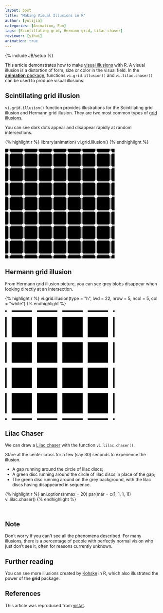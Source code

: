 ```yaml
---
layout: post
title: "Making Visual Illusions in R"
author: [yulijia]
categories: [Animation, Fun]
tags: [Scintillating grid, Hermann grid, Lilac chaser]
reviewer: [yihui]
animation: true
---
```

{% include JB/setup %}

This article demonstrates how to make [visual
illusions](http://en.wikipedia.org/wiki/Optical_illusion) with R. A visual illusion is a distortion
of form, size or color in the visual field. In the [**animation**
package](http://yihui.name/animation), functions `vi.grid.illusion()` and `vi.lilac.chaser()` can
be used to produce visual illusions.

## Scintillating grid illusion

`vi.grid.illusion()` function provides illustrations for the Scintillating grid illusion and
Hermann grid illusion. They are two most common types of [grid
illusions](http://en.wikipedia.org/wiki/Grid_illusion).

You can see dark dots appear and disappear rapidly at random intersections.


{% highlight r %}
library(animation)
vi.grid.illusion()
{% endhighlight %}

![plot of chunk scintillating-grid-illusion](/figures/2013-03-26-make-visual-illusions-in-r/scintillating-grid-illusion.png) 


## Hermann grid illusion

From Hermann grid illusion picture, you can see grey blobs disappear when looking directly at an
intersection.


{% highlight r %}
vi.grid.illusion(type = "h", lwd = 22, nrow = 5, ncol = 5, col = "white")
{% endhighlight %}

![plot of chunk hermann-grid-illusion](/figures/2013-03-26-make-visual-illusions-in-r/hermann-grid-illusion.png) 


## Lilac Chaser

We can draw a [Lilac chaser](http://en.wikipedia.org/wiki/Lilac_chaser) with the function
`vi.lilac.chaser()`.

Stare at the center cross for a few (say 30) seconds to experience the illusion.

- A gap running around the circle of lilac discs;
- A green disc running around the circle of lilac discs in place of the gap;
- The green disc running around on the grey background, with the lilac discs having disappeared in sequence.


{% highlight r %}
ani.options(nmax = 20)
par(mar = c(1, 1, 1, 1))
vi.lilac.chaser()
{% endhighlight %}


<div class="scianimator">
<div id="lilac_chaser" style="display: inline-block;">
</div>
</div>
<script type="text/javascript">
  (function($) {
    $(document).ready(function() {
      var imgs = Array(16);
      for (i=0; ; i++) {
        if (i == imgs.length) break;
        imgs[i] = "/figures/2013-03-26-make-visual-illusions-in-r/lilac-chaser" + (i + 1) + ".png";
      }
      $("#lilac_chaser").scianimator({
          "images": imgs,
          "delay": 50,
          "controls": ["first", "previous", "play", "next", "last", "loop", "speed"],
      });
      $("#lilac_chaser").scianimator("play");
    });
  })(jQuery);
</script>


## Note

Don’t worry if you can't see all the phenomena described. For many illusions, there is a percentage
of people with perfectly normal vision who just don’t see it, often for reasons currently unknown.

## Further reading

You can see more illusions created by [Kohske](http://rpubs.com/kohske/R-de-illusion) in R, which
also illustrated the power of the **grid** package.

## References

This article was reproduced from
[vistat](http://vis.supstat.com/2013/03/make-visual-illusions-in-r/).
